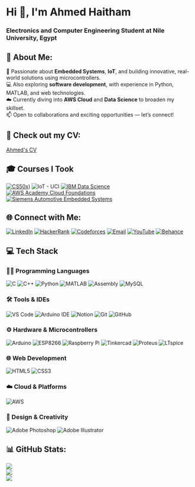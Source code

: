 <h1>Hi 👋, I'm Ahmed Haitham</h1>
<h3>Electronics and Computer Engineering Student at Nile University, Egypt</h3>

## 💫 About Me:
🔧 Passionate about <strong>Embedded Systems</strong>, <strong>IoT</strong>, and building innovative, real-world solutions using microcontrollers. <br>
💻 Also exploring <strong>software development</strong>, with experience in Python, MATLAB, and web technologies. <br>
☁️ Currently diving into <strong>AWS Cloud</strong> and <strong>Data Science</strong> to broaden my skillset. <br>
📫 Open to collaborations and exciting opportunities — let’s connect!

## 📝 Check out my CV:
[Ahmed's CV](https://drive.google.com/file/d/1fxm6Sk8PWPynkXcnWZxPdcOkl6KUCnO2/view?usp=sharing)

## 🎓 Courses I Took
[![CS50x](https://img.shields.io/badge/CS50x-Harvard-red?style=for-the-badge&logo=harvard&logoColor=white)](https://courses.edx.org/certificates/0974b00f3761476da41cf75f1405d253))
![IoT - UCI](https://img.shields.io/badge/IoT_UC_Irvine-007ACC?style=for-the-badge&logo=university&logoColor=white)
[![IBM Data Science](https://img.shields.io/badge/IBM_Data_Science-blue?style=for-the-badge&logo=ibm&logoColor=white)](https://www.coursera.org/professional-certificates/ibm-data-science)
[![AWS Academy Cloud Foundations](https://img.shields.io/badge/AWS_Academy_Cloud_Foundations-orange?style=for-the-badge&logo=amazonaws&logoColor=white)](https://aws.amazon.com/training/awsacademy/)
[![Siemens Automotive Embedded Systems](https://img.shields.io/badge/Siemens_Automotive_Embedded_Systems-blue?style=for-the-badge&logo=siemens&logoColor=white)](https://www.siemens.com)


## 🌐 Connect with Me:
[![LinkedIn](https://img.shields.io/badge/LinkedIn-%230077B5.svg?logo=linkedin&logoColor=white)](https://linkedin.com/in/ahmed-haitham-amer)
[![HackerRank](https://img.shields.io/badge/HackerRank-2EC866?logo=HackerRank&logoColor=white)](https://www.hackerrank.com/ahmedhaitham589)
[![Codeforces](https://img.shields.io/badge/Codeforces-1f8acb.svg?logo=codeforces&logoColor=white)](https://codeforces.com/profile/ahmedhaithamamer)
[![Email](https://img.shields.io/badge/Email-D14836?logo=gmail&logoColor=white)](mailto:ahmedhaitham589@gmail.com)
[![YouTube](https://img.shields.io/badge/YouTube-%23FF0000.svg?logo=YouTube&logoColor=white)](https://youtube.com/@ahmedhaitham4331)
[![Behance](https://img.shields.io/badge/Behance-1769ff?logo=behance&logoColor=white)](https://behance.net/ahmedhaitham10)

## 💻 Tech Stack

### 👨‍💻 Programming Languages
![C](https://img.shields.io/badge/C-%2300599C.svg?style=for-the-badge&logo=c&logoColor=white)
![C++](https://img.shields.io/badge/C++-%2300599C.svg?style=for-the-badge&logo=c%2B%2B&logoColor=white)
![Python](https://img.shields.io/badge/Python-3776AB.svg?style=for-the-badge&logo=python&logoColor=white)
![MATLAB](https://img.shields.io/badge/MATLAB-orange?style=for-the-badge&logo=Mathworks&logoColor=white)
![Assembly](https://img.shields.io/badge/Assembly-000000?style=for-the-badge&logoColor=white)
![MySQL](https://img.shields.io/badge/MySQL-4479A1.svg?style=for-the-badge&logo=mysql&logoColor=white)

### 🛠️ Tools & IDEs
![VS Code](https://img.shields.io/badge/VSCode-007ACC.svg?style=for-the-badge&logo=visual-studio-code&logoColor=white)
![Arduino IDE](https://img.shields.io/badge/Arduino_IDE-00979D.svg?style=for-the-badge&logo=arduino&logoColor=white)
![Notion](https://img.shields.io/badge/Notion-000000.svg?style=for-the-badge&logo=notion&logoColor=white)
![Git](https://img.shields.io/badge/Git-F05032.svg?style=for-the-badge&logo=git&logoColor=white)
![GitHub](https://img.shields.io/badge/GitHub-181717.svg?style=for-the-badge&logo=github&logoColor=white)

### ⚙️ Hardware & Microcontrollers
![Arduino](https://img.shields.io/badge/Arduino-00979D.svg?style=for-the-badge&logo=Arduino&logoColor=white)
![ESP8266](https://img.shields.io/badge/ESP8266-E7352C.svg?style=for-the-badge&logo=espressif&logoColor=white)
![Raspberry Pi](https://img.shields.io/badge/Raspberry_Pi-C51A4A.svg?style=for-the-badge&logo=raspberry-pi&logoColor=white)
![Tinkercad](https://img.shields.io/badge/Tinkercad-FFAE1A.svg?style=for-the-badge&logo=tinkercad&logoColor=white)
![Proteus](https://img.shields.io/badge/Proteus-36454F.svg?style=for-the-badge&logoColor=white)
![LTspice](https://img.shields.io/badge/LTspice-003366.svg?style=for-the-badge&logo=analog-devices&logoColor=white)

### 🌐 Web Development
![HTML5](https://img.shields.io/badge/HTML5-E34F26.svg?style=for-the-badge&logo=html5&logoColor=white)
![CSS3](https://img.shields.io/badge/CSS3-1572B6.svg?style=for-the-badge&logo=css3&logoColor=white)

### ☁️ Cloud & Platforms
![AWS](https://img.shields.io/badge/AWS-FF9900.svg?style=for-the-badge&logo=amazon-aws&logoColor=white)

### 🎨 Design & Creativity
![Adobe Photoshop](https://img.shields.io/badge/Photoshop-31A8FF.svg?style=for-the-badge&logo=adobe-photoshop&logoColor=white)
![Adobe Illustrator](https://img.shields.io/badge/Illustrator-FF9A00.svg?style=for-the-badge&logo=adobe-illustrator&logoColor=white)



## 📊 GitHub Stats:
![](https://github-readme-stats.vercel.app/api?username=ahmedhaithamamer&theme=dark&hide_border=true&include_all_commits=true&count_private=true)  
![](https://nirzak-streak-stats.vercel.app/?user=ahmedhaithamamer&theme=dark&hide_border=true)  
![](https://github-readme-stats.vercel.app/api/top-langs/?username=ahmedhaithamamer&theme=dark&hide_border=true&layout=compact)
